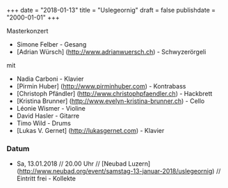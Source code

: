 ﻿+++
date = "2018-01-13"
title = "Uslegeornig"
draft = false
publishdate = "2000-01-01"
+++

Masterkonzert

* Simone Felber - Gesang
* [Adrian Würsch] (http://www.adrianwuersch.ch) - Schwyzerörgeli

<!-- Separiert die beiden Listen -->

mit

* Nadia Carboni - Klavier
* [Pirmin Huber] (http://www.pirminhuber.com) - Kontrabass
* [Christoph Pfändler] (http://www.christophpfaendler.ch) - Hackbrett
* [Kristina Brunner] (http://www.evelyn-kristina-brunner.ch) - Cello
* Léonie Wismer - Violine
* David Hasler - Gitarre
* Timo Wild - Drums
* [Lukas V. Gernet] (http://lukasgernet.com) - Klavier


### Datum

* Sa, 13.01.2018 // 20.00 Uhr // [Neubad Luzern] (http://www.neubad.org/event/samstag-13-januar-2018/uslegeornig) // Eintritt frei - Kollekte
